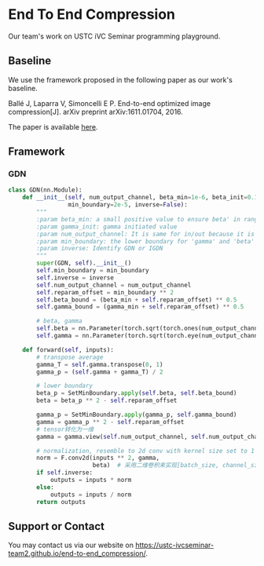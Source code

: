 # End To End Compression

Our team's work on USTC iVC Seminar programming playground. 

## Baseline

We use the framework proposed in the following paper as our work's baseline.

Ballé J, Laparra V, Simoncelli E P. End-to-end optimized image compression[J]. arXiv preprint arXiv:1611.01704, 2016.

The paper is available [here](https://arxiv.org/pdf/1611.01704.pdf).

## Framework

### GDN

```python
class GDN(nn.Module):
    def __init__(self, num_output_channel, beta_min=1e-6, beta_init=0.1, gamma_min=1e-6, gamma_init=0.1,
                 min_boundary=2e-5, inverse=False):
        """
        :param beta_min: a small positive value to ensure beta' in range(2e-5,...)
        :param gamma_init: gamma initiated value
        :param num_output_channel: It is same for in/out because it is only a 'nomalization'
        :param min_boundary: the lower boundary for 'gamma' and 'beta''
        :param inverse: Identify GDN or IGDN
        """
        super(GDN, self).__init__()
        self.min_boundary = min_boundary
        self.inverse = inverse
        self.num_output_channel = num_output_channel
        self.reparam_offset = min_boundary ** 2
        self.beta_bound = (beta_min + self.reparam_offset) ** 0.5
        self.gamma_bound = (gamma_min + self.reparam_offset) ** 0.5

        # beta, gamma
        self.beta = nn.Parameter(torch.sqrt(torch.ones(num_output_channel) * beta_init + self.reparam_offset))
        self.gamma = nn.Parameter(torch.sqrt(torch.eye(num_output_channel) * gamma_init + self.reparam_offset))

    def forward(self, inputs):
        # transpose average
        gamma_T = self.gamma.transpose(0, 1)
        gamma_p = (self.gamma + gamma_T) / 2

        # lower boundary
        beta_p = SetMinBoundary.apply(self.beta, self.beta_bound)
        beta = beta_p ** 2 - self.reparam_offset

        gamma_p = SetMinBoundary.apply(gamma_p, self.gamma_bound)
        gamma = gamma_p ** 2 - self.reparam_offset
        # tensor转化为一维
        gamma = gamma.view(self.num_output_channel, self.num_output_channel, 1, 1)

        # normalization, resemble to 2d conv with kernel size set to 1
        norm = F.conv2d(inputs ** 2, gamma,
                        beta)  # 采用二维卷积来实现[batch_size, channel_size, H, W]*[channel_size, channel_size, 1 ,1 ]
        if self.inverse:
            outputs = inputs * norm
        else:
            outputs = inputs / norm
        return outputs
```

## Support or Contact

You may contact us via our website on https://ustc-ivcseminar-team2.github.io/end-to-end_compression/.
